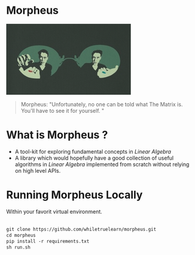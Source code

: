 # Morpheus

![image info](./logo.png)

> Morpheus: "Unfortunately, no one can be told what The Matrix is. You'll have to see it for yourself. "

# What is Morpheus ?

- A tool-kit for exploring fundamental concepts in *Linear Algebra*
- A library which would hopefully have a good collection of useful algorithms in *Linear Algebra* implemented
  from scratch without relying on high level APIs.

# Running Morpheus Locally

Within your favorit virtual environment.

```buildoutcfg

git clone https://github.com/whiletruelearn/morpheus.git
cd morpheus
pip install -r requirements.txt
sh run.sh
```